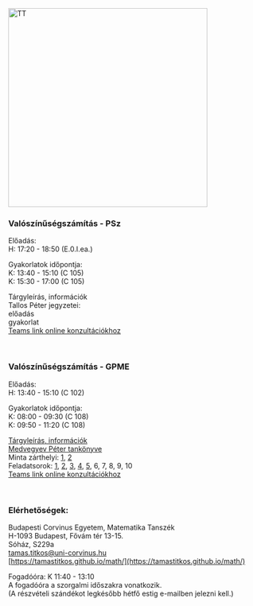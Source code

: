 <img src="https://www.renyi.hu/%7Etitkos/vt.jpg" alt="TT" width="400">


### **Valószínűségszámítás - PSz**

Előadás:  <br />
H: 17:20 - 18:50 (E.0.I.ea.)  <br />

Gyakorlatok időpontja:  <br />
K: 13:40 - 15:10 (C 105)   <br />
K: 15:30 - 17:00 (C 105)  <br />

Tárgyleírás, információk  <br />
Tallos Péter jegyzetei:   <br />
előadás   <br />
gyakorlat   <br />
[Teams link online konzultációkhoz](https://teams.microsoft.com/l/meetup-join/19%3ameeting_OWJhOTI4NTYtOTViZi00N2JjLWEyODUtMWUxNTc2ODNjYzQ3%40thread.v2/0?context=%7b%22Tid%22%3a%22f8dd01b8-7276-4ace-aa9d-5767f0f4a5af%22%2c%22Oid%22%3a%22e8354c55-1e97-4848-919c-4fee8f418b8f%22%7d)

   <br />

### **Valószínűségszámítás - GPME**  

Előadás:  <br />
H: 13:40 - 15:10 (C 102)  <br />

Gyakorlatok időpontja:  <br />
K: 08:00 - 09:30 (C 108)   <br />
K: 09:50 - 11:20 (C 108)  <br />

[Tárgyleírás, információk](https://www.renyi.hu/~titkos/GPME-targyleiras.pdf)  <br />
[Medvegyev Péter tankönyve](https://unipub.lib.uni-corvinus.hu/3088/1/BCE_MNB_Medvegyev.pdf)  <br />
Minta zárthelyi: [1](https://www.renyi.hu/~titkos/GPME-minta1.pdf), [2](https://www.renyi.hu/~titkos/GPME-minta2.pdf)  <br />
Feladatsorok: [1](https://www.renyi.hu/~titkos/GPME-F1.pdf), [2](https://www.renyi.hu/~titkos/GPME-F2.pdf), [3](https://www.renyi.hu/~titkos/GPME-F3.pdf), [4](https://www.renyi.hu/~titkos/GPME-F4.pdf), [5](https://www.renyi.hu/~titkos/GPME-F5.pdf), 6, 7, 8, 9, 10  <br />
[Teams link online konzultációkhoz](https://teams.microsoft.com/l/meetup-join/19%3ameeting_OWJhOTI4NTYtOTViZi00N2JjLWEyODUtMWUxNTc2ODNjYzQ3%40thread.v2/0?context=%7b%22Tid%22%3a%22f8dd01b8-7276-4ace-aa9d-5767f0f4a5af%22%2c%22Oid%22%3a%22e8354c55-1e97-4848-919c-4fee8f418b8f%22%7d)

   <br />
   
### **Elérhetőségek:**
Budapesti Corvinus Egyetem, Matematika Tanszék <br />
H-1093 Budapest, Fővám tér 13-15.<br />
Sóház, S229a<br />
tamas.titkos@uni-corvinus.hu<br />
[https://tamastitkos.github.io/math/](https://tamastitkos.github.io/math/)<br />

Fogadóóra: K 11:40 - 13:10  <br />
A fogadóóra a szorgalmi időszakra vonatkozik.   <br />
(A részvételi szándékot legkésőbb hétfő estig e-mailben jelezni kell.)


